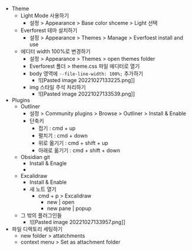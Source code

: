 - Theme
	- Light Mode 사용하기
		- 설정 > Appearance > Base color shceme > Light 선택
	- Everforest 테마 설치하기
		- 설정 > Appearance > Themes > Manage > Everfoest install and use
	- 에디터 width 100%로 변경하기
		- 설정 > Appearance > Themes > open themes folder
		- Everforest 폴더 > theme.css 파일 에디터로 열기
		- body 영역에 `--file-line-width: 100%;` 추가하기
			- ![[Pasted image 20221027133225.png]]
		- img 스타일 주석 처리하기
			- ![[Pasted image 20221027133539.png]]
- Plugins
	- Outliner
		- 설정 > Community plugins > Browse > Outliner > Install & Enable
		- 단축키
			- 접기 : cmd + up
			- 펼치기 : cmd + down
			- 위로 옮기기 : cmd + shift + up
			- 아래로 옮기기 : cmd + shift + down
	- Obsidian git
		- Install & Enagle
		- 
	- Excalidraw
		- Install & Enable
		- 새 노트 열기
			- cmd + p > Excalidraw
				- new | open
				- new pane | popup
	- 그 밖의 플러그인들
		- ![[Pasted image 20221027133957.png]]
- 파일 디렉토리 세팅하기
	- new folder > attatchments
	- context menu > Set as attachment folder
